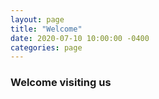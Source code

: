 ```yaml
---
layout: page
title: "Welcome"
date: 2020-07-10 10:00:00 -0400
categories: page
---
```

### Welcome visiting us
